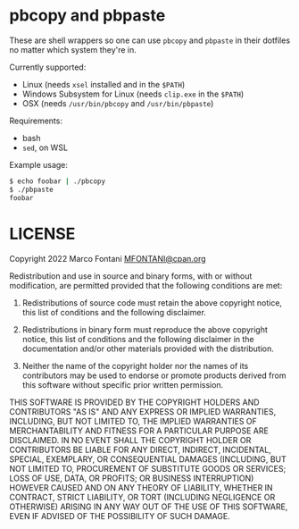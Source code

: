 # pbcopy and pbpaste

These are shell wrappers so one can use `pbcopy` and `pbpaste` in their
dotfiles no matter which system they're in.

Currently supported:

- Linux (needs `xsel` installed and in the `$PATH`)
- Windows Subsystem for Linux (needs `clip.exe` in the `$PATH`)
- OSX (needs `/usr/bin/pbcopy` and `/usr/bin/pbpaste`)

Requirements:
- bash
- `sed`, on WSL

Example usage:

```bash
$ echo foobar | ./pbcopy
$ ./pbpaste
foobar
```

# LICENSE

Copyright 2022 Marco Fontani <MFONTANI@cpan.org>

Redistribution and use in source and binary forms, with or without
modification, are permitted provided that the following conditions are met:

1. Redistributions of source code must retain the above copyright notice, this list of conditions and the following disclaimer.

2. Redistributions in binary form must reproduce the above copyright notice, this list of conditions and the following disclaimer in the documentation and/or other materials provided with the distribution.

3. Neither the name of the copyright holder nor the names of its contributors may be used to endorse or promote products derived from this software without specific prior written permission.

THIS SOFTWARE IS PROVIDED BY THE COPYRIGHT HOLDERS AND CONTRIBUTORS "AS IS"
AND ANY EXPRESS OR IMPLIED WARRANTIES, INCLUDING, BUT NOT LIMITED TO, THE
IMPLIED WARRANTIES OF MERCHANTABILITY AND FITNESS FOR A PARTICULAR PURPOSE
ARE DISCLAIMED. IN NO EVENT SHALL THE COPYRIGHT HOLDER OR CONTRIBUTORS BE
LIABLE FOR ANY DIRECT, INDIRECT, INCIDENTAL, SPECIAL, EXEMPLARY, OR
CONSEQUENTIAL DAMAGES (INCLUDING, BUT NOT LIMITED TO, PROCUREMENT OF
SUBSTITUTE GOODS OR SERVICES; LOSS OF USE, DATA, OR PROFITS; OR BUSINESS
INTERRUPTION) HOWEVER CAUSED AND ON ANY THEORY OF LIABILITY, WHETHER IN
CONTRACT, STRICT LIABILITY, OR TORT (INCLUDING NEGLIGENCE OR OTHERWISE)
ARISING IN ANY WAY OUT OF THE USE OF THIS SOFTWARE, EVEN IF ADVISED OF THE
POSSIBILITY OF SUCH DAMAGE.
